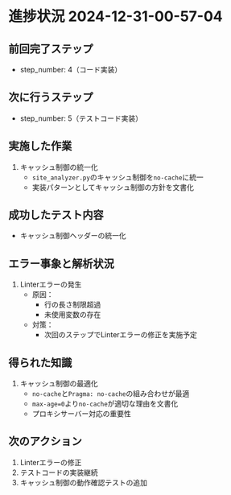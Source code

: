 # 進捗状況 2024-12-31-00-57-04

## 前回完了ステップ
- step_number: 4（コード実装）

## 次に行うステップ
- step_number: 5（テストコード実装）

## 実施した作業
1. キャッシュ制御の統一化
   - `site_analyzer.py`のキャッシュ制御を`no-cache`に統一
   - 実装パターンとしてキャッシュ制御の方針を文書化

## 成功したテスト内容
- キャッシュ制御ヘッダーの統一化

## エラー事象と解析状況
1. Linterエラーの発生
   - 原因：
     - 行の長さ制限超過
     - 未使用変数の存在
   - 対策：
     - 次回のステップでLinterエラーの修正を実施予定

## 得られた知識
1. キャッシュ制御の最適化
   - `no-cache`と`Pragma: no-cache`の組み合わせが最適
   - `max-age=0`より`no-cache`が適切な理由を文書化
   - プロキシサーバー対応の重要性

## 次のアクション
1. Linterエラーの修正
2. テストコードの実装継続
3. キャッシュ制御の動作確認テストの追加 
